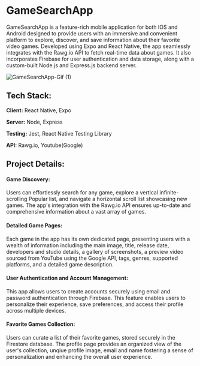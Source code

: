 
# GameSearchApp

GameSearchApp is a feature-rich mobile application for both IOS and Android designed to provide users with an immersive and convenient platform to explore, discover, and save information about their favorite video games. Developed using Expo and React Native, the app seamlessly integrates with the Rawg.io API to fetch real-time data about games. It also incorporates Firebase for user authentication and data storage, along with a custom-built Node.js and Express.js backend server.

![GameSearchApp-Gif (1)](https://github.com/MaliaPagley/GameSearchApp/assets/103156594/1085dc87-a979-45de-8369-720a89f152ca)


## Tech Stack:

**Client:** React Native, Expo

**Server:** Node, Express

**Testing:** Jest, React Native Testing Library

**API:** Rawg.io, Youtube(Google)
## Project Details:


 #### Game Discovery: 
 Users can effortlessly search for any game, explore a vertical infinite-scrolling Popular list, and navigate a horizontal scroll list showcasing new games. The app's integration with the Rawg.io API ensures up-to-date and comprehensive information about a vast array of games.
#### Detailed Game Pages:
Each game in the app has its own dedicated page, presenting users with a wealth of information including the main image, title, release date, developers and studio details, a gallery of screenshots, a preview video sourced from YouTube using the Google API, tags, genres, supported platforms, and a detailed game description.
#### User Authentication and Account Management:
This app allows users to create accounts securely using email and password authentication through Firebase. This feature enables users to personalize their experience, save preferences, and access their profile across multiple devices.
#### Favorite Games Collection:
Users can curate a list of their favorite games, stored securely in the Firestore database. The profile page provides an organized view of the user's collection, unqiue profile image, email and name fostering a sense of personalization and enhancing the overall user experience.


